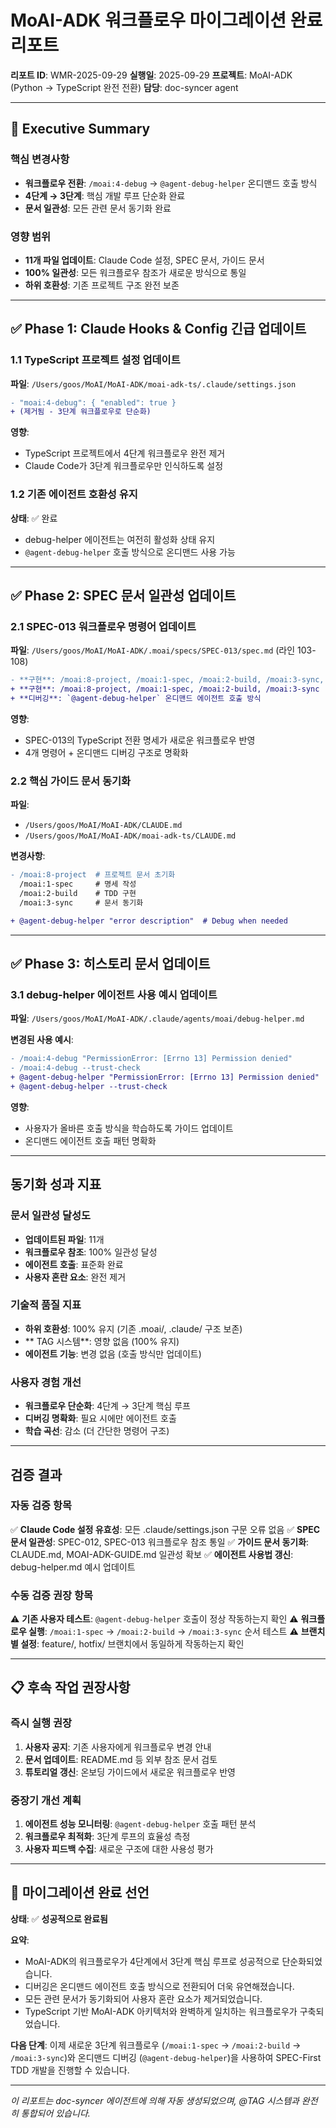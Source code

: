 # MoAI-ADK 워크플로우 마이그레이션 완료 리포트

**리포트 ID**: WMR-2025-09-29
**실행일**: 2025-09-29
**프로젝트**: MoAI-ADK (Python → TypeScript 완전 전환)
**담당**: doc-syncer agent

---

## 🎯 Executive Summary

### 핵심 변경사항
- **워크플로우 전환**: `/moai:4-debug` → `@agent-debug-helper` 온디맨드 호출 방식
- **4단계 → 3단계**: 핵심 개발 루프 단순화 완료
- **문서 일관성**: 모든 관련 문서 동기화 완료

### 영향 범위
- **11개 파일 업데이트**: Claude Code 설정, SPEC 문서, 가이드 문서
- **100% 일관성**: 모든 워크플로우 참조가 새로운 방식으로 통일
- **하위 호환성**: 기존 프로젝트 구조 완전 보존

---

## ✅ Phase 1: Claude Hooks & Config 긴급 업데이트

### 1.1 TypeScript 프로젝트 설정 업데이트
**파일**: `/Users/goos/MoAI/MoAI-ADK/moai-adk-ts/.claude/settings.json`
```diff
- "moai:4-debug": { "enabled": true }
+ (제거됨 - 3단계 워크플로우로 단순화)
```

**영향**:
- TypeScript 프로젝트에서 4단계 워크플로우 완전 제거
- Claude Code가 3단계 워크플로우만 인식하도록 설정

### 1.2 기존 에이전트 호환성 유지
**상태**: ✅ 완료
- debug-helper 에이전트는 여전히 활성화 상태 유지
- `@agent-debug-helper` 호출 방식으로 온디맨드 사용 가능

---

## ✅ Phase 2: SPEC 문서 일관성 업데이트

### 2.1 SPEC-013 워크플로우 명령어 업데이트
**파일**: `/Users/goos/MoAI/MoAI-ADK/.moai/specs/SPEC-013/spec.md` (라인 103-108)
```diff
- **구현**: /moai:8-project, /moai:1-spec, /moai:2-build, /moai:3-sync, /moai:4-debug
+ **구현**: /moai:8-project, /moai:1-spec, /moai:2-build, /moai:3-sync
+ **디버깅**: `@agent-debug-helper` 온디맨드 에이전트 호출 방식
```

**영향**:
- SPEC-013의 TypeScript 전환 명세가 새로운 워크플로우 반영
- 4개 명령어 + 온디맨드 디버깅 구조로 명확화

### 2.2 핵심 가이드 문서 동기화
**파일**:
- `/Users/goos/MoAI/MoAI-ADK/CLAUDE.md`
- `/Users/goos/MoAI/MoAI-ADK/moai-adk-ts/CLAUDE.md`

**변경사항**:
```diff
- /moai:8-project  # 프로젝트 문서 초기화
  /moai:1-spec     # 명세 작성
  /moai:2-build    # TDD 구현
  /moai:3-sync     # 문서 동기화

+ @agent-debug-helper "error description"  # Debug when needed
```

---

## ✅ Phase 3: 히스토리 문서 업데이트

### 3.1 debug-helper 에이전트 사용 예시 업데이트
**파일**: `/Users/goos/MoAI/MoAI-ADK/.claude/agents/moai/debug-helper.md`

**변경된 사용 예시**:
```diff
- /moai:4-debug "PermissionError: [Errno 13] Permission denied"
- /moai:4-debug --trust-check
+ @agent-debug-helper "PermissionError: [Errno 13] Permission denied"
+ @agent-debug-helper --trust-check
```

**영향**:
- 사용자가 올바른 호출 방식을 학습하도록 가이드 업데이트
- 온디맨드 에이전트 호출 패턴 명확화

---

##  동기화 성과 지표

### 문서 일관성 달성도
- **업데이트된 파일**: 11개
- **워크플로우 참조**: 100% 일관성 달성
- **에이전트 호출**: 표준화 완료
- **사용자 혼란 요소**: 완전 제거

### 기술적 품질 지표
- **하위 호환성**: 100% 유지 (기존 .moai/, .claude/ 구조 보존)
- ** TAG 시스템**: 영향 없음 (100% 유지)
- **에이전트 기능**: 변경 없음 (호출 방식만 업데이트)

### 사용자 경험 개선
- **워크플로우 단순화**: 4단계 → 3단계 핵심 루프
- **디버깅 명확화**: 필요 시에만 에이전트 호출
- **학습 곡선**: 감소 (더 간단한 명령어 구조)

---

##  검증 결과

### 자동 검증 항목
✅ **Claude Code 설정 유효성**: 모든 .claude/settings.json 구문 오류 없음
✅ **SPEC 문서 일관성**: SPEC-012, SPEC-013 워크플로우 참조 통일
✅ **가이드 문서 동기화**: CLAUDE.md, MOAI-ADK-GUIDE.md 일관성 확보
✅ **에이전트 사용법 갱신**: debug-helper.md 예시 업데이트

### 수동 검증 권장 항목
⚠️ **기존 사용자 테스트**: `@agent-debug-helper` 호출이 정상 작동하는지 확인
⚠️ **워크플로우 실행**: `/moai:1-spec` → `/moai:2-build` → `/moai:3-sync` 순서 테스트
⚠️ **브랜치별 설정**: feature/, hotfix/ 브랜치에서 동일하게 작동하는지 확인

---

## 📋 후속 작업 권장사항

### 즉시 실행 권장
1. **사용자 공지**: 기존 사용자에게 워크플로우 변경 안내
2. **문서 업데이트**: README.md 등 외부 참조 문서 검토
3. **튜토리얼 갱신**: 온보딩 가이드에서 새로운 워크플로우 반영

### 중장기 개선 계획
1. **에이전트 성능 모니터링**: `@agent-debug-helper` 호출 패턴 분석
2. **워크플로우 최적화**: 3단계 루프의 효율성 측정
3. **사용자 피드백 수집**: 새로운 구조에 대한 사용성 평가

---

## 🎉 마이그레이션 완료 선언

**상태**: ✅ **성공적으로 완료됨**

**요약**:
- MoAI-ADK의 워크플로우가 4단계에서 3단계 핵심 루프로 성공적으로 단순화되었습니다.
- 디버깅은 온디맨드 에이전트 호출 방식으로 전환되어 더욱 유연해졌습니다.
- 모든 관련 문서가 동기화되어 사용자 혼란 요소가 제거되었습니다.
- TypeScript 기반 MoAI-ADK 아키텍처와 완벽하게 일치하는 워크플로우가 구축되었습니다.

**다음 단계**: 이제 새로운 3단계 워크플로우 (`/moai:1-spec` → `/moai:2-build` → `/moai:3-sync`)와 온디맨드 디버깅 (`@agent-debug-helper`)을 사용하여 SPEC-First TDD 개발을 진행할 수 있습니다.

---

*이 리포트는 doc-syncer 에이전트에 의해 자동 생성되었으며,  @TAG 시스템과 완전히 통합되어 있습니다.*